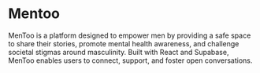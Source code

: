 # Mentoo
MenToo is a platform designed to empower men by providing a safe space to share their stories, promote mental health awareness, and challenge societal stigmas around masculinity. Built with React and Supabase, MenToo enables users to connect, support, and foster open conversations.
